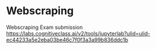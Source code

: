 # Webscraping
Webscraping Exam submission
https://labs.cognitiveclass.ai/v2/tools/jupyterlab?ulid=ulid-ec44233a5e2eba03be46c7f0f3a3a99b836ddc1b
